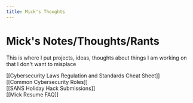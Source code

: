 ```yaml
---
title: Mick's Thoughts
---
```

# Mick's Notes/Thoughts/Rants
This is where I put projects, ideas, thoughts about things I am working on that I don't want to misplace

[[Cybersecurity Laws Regulation and Standards Cheat Sheet]]\
[[Common Cybersecurity Roles]]\
[[SANS Holiday Hack Submissions]]\
[[Mick Resume FAQ]]
